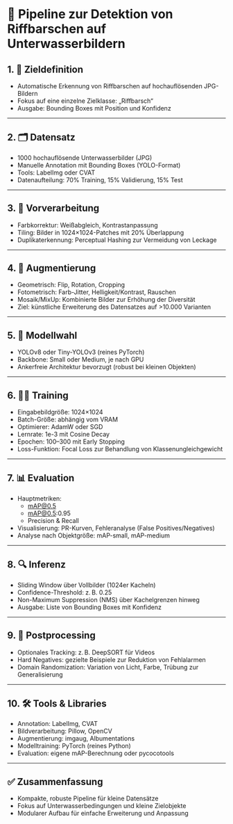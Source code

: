 # 🐠 Pipeline zur Detektion von Riffbarschen auf Unterwasserbildern

## 1. 🎯 Zieldefinition
- Automatische Erkennung von Riffbarschen auf hochauflösenden JPG-Bildern
- Fokus auf eine einzelne Zielklasse: „Riffbarsch“
- Ausgabe: Bounding Boxes mit Position und Konfidenz

---

## 2. 🗂️ Datensatz
- 1000 hochauflösende Unterwasserbilder (JPG)
- Manuelle Annotation mit Bounding Boxes (YOLO-Format)
- Tools: LabelImg oder CVAT
- Datenaufteilung: 70% Training, 15% Validierung, 15% Test

---

## 3. 🧼 Vorverarbeitung
- Farbkorrektur: Weißabgleich, Kontrastanpassung
- Tiling: Bilder in 1024×1024-Patches mit 20% Überlappung
- Duplikaterkennung: Perceptual Hashing zur Vermeidung von Leckage

---

## 4. 🧪 Augmentierung
- Geometrisch: Flip, Rotation, Cropping
- Fotometrisch: Farb-Jitter, Helligkeit/Kontrast, Rauschen
- Mosaik/MixUp: Kombinierte Bilder zur Erhöhung der Diversität
- Ziel: künstliche Erweiterung des Datensatzes auf >10.000 Varianten

---

## 5. 🧠 Modellwahl
- YOLOv8 oder Tiny-YOLOv3 (reines PyTorch)
- Backbone: Small oder Medium, je nach GPU
- Ankerfreie Architektur bevorzugt (robust bei kleinen Objekten)

---

## 6. 🏋️‍♂️ Training
- Eingabebildgröße: 1024×1024
- Batch-Größe: abhängig vom VRAM
- Optimierer: AdamW oder SGD
- Lernrate: 1e-3 mit Cosine Decay
- Epochen: 100–300 mit Early Stopping
- Loss-Funktion: Focal Loss zur Behandlung von Klassenungleichgewicht

---

## 7. 📊 Evaluation
- Hauptmetriken:
  - mAP@0.5
  - mAP@0.5:0.95
  - Precision & Recall
- Visualisierung: PR-Kurven, Fehleranalyse (False Positives/Negatives)
- Analyse nach Objektgröße: mAP-small, mAP-medium

---

## 8. 🔍 Inferenz
- Sliding Window über Vollbilder (1024er Kacheln)
- Confidence-Threshold: z. B. 0.25
- Non-Maximum Suppression (NMS) über Kachelgrenzen hinweg
- Ausgabe: Liste von Bounding Boxes mit Konfidenz

---

## 9. 🧩 Postprocessing
- Optionales Tracking: z. B. DeepSORT für Videos
- Hard Negatives: gezielte Beispiele zur Reduktion von Fehlalarmen
- Domain Randomization: Variation von Licht, Farbe, Trübung zur Generalisierung

---

## 10. 🛠️ Tools & Libraries
- Annotation: LabelImg, CVAT
- Bildverarbeitung: Pillow, OpenCV
- Augmentierung: imgaug, Albumentations
- Modelltraining: PyTorch (reines Python)
- Evaluation: eigene mAP-Berechnung oder pycocotools

---

## ✅ Zusammenfassung
- Kompakte, robuste Pipeline für kleine Datensätze
- Fokus auf Unterwasserbedingungen und kleine Zielobjekte
- Modularer Aufbau für einfache Erweiterung und Anpassung

